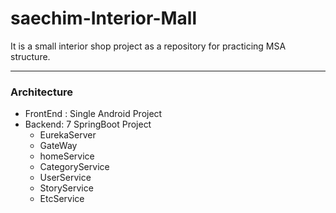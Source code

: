 # saechim-Interior-Mall
 It is a small interior shop project as a repository for practicing MSA structure.





---



### Architecture

- FrontEnd : Single Android Project
- Backend: 7 SpringBoot Project
  - EurekaServer
  - GateWay
  - homeService
  - CategoryService
  - UserService
  - StoryService
  - EtcService

